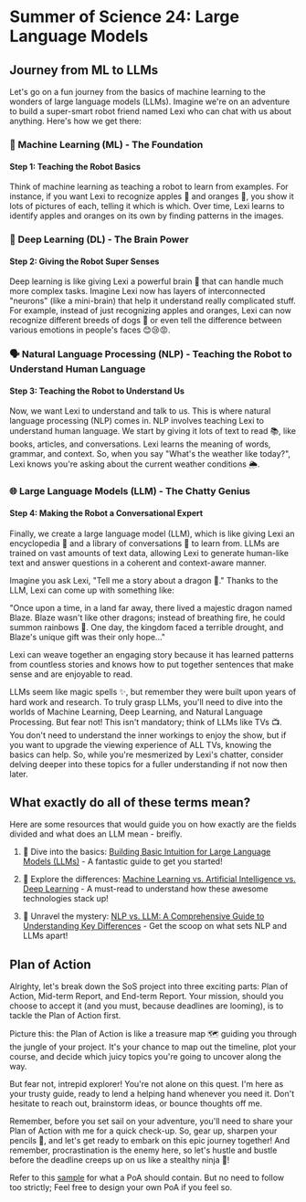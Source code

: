 # Summer of Science 24: Large Language Models

## Journey from ML to LLMs

Let's go on a fun journey from the basics of machine learning to the wonders of large language models (LLMs). Imagine we're on an adventure to build a super-smart robot friend named Lexi who can chat with us about anything. Here's how we get there:

### 🤖 Machine Learning (ML) - The Foundation
#### Step 1: Teaching the Robot Basics
Think of machine learning as teaching a robot to learn from examples. For instance, if you want Lexi to recognize apples 🍎 and oranges 🍊, you show it lots of pictures of each, telling it which is which. Over time, Lexi learns to identify apples and oranges on its own by finding patterns in the images.

### 🧠 Deep Learning (DL) - The Brain Power
#### Step 2: Giving the Robot Super Senses
Deep learning is like giving Lexi a powerful brain 🧠 that can handle much more complex tasks. Imagine Lexi now has layers of interconnected "neurons" (like a mini-brain) that help it understand really complicated stuff. For example, instead of just recognizing apples and oranges, Lexi can now recognize different breeds of dogs 🐶 or even tell the difference between various emotions in people's faces 😊😢😡.

### 🗣️ Natural Language Processing (NLP) - Teaching the Robot to Understand Human Language
#### Step 3: Teaching the Robot to Understand Us
Now, we want Lexi to understand and talk to us. This is where natural language processing (NLP) comes in. NLP involves teaching Lexi to understand human language. We start by giving it lots of text to read 📚, like books, articles, and conversations. Lexi learns the meaning of words, grammar, and context. So, when you say "What's the weather like today?", Lexi knows you're asking about the current weather conditions 🌦️.

### 🌐 Large Language Models (LLM) - The Chatty Genius
#### Step 4: Making the Robot a Conversational Expert
Finally, we create a large language model (LLM), which is like giving Lexi an encyclopedia 📖 and a library of conversations 💬 to learn from. LLMs are trained on vast amounts of text data, allowing Lexi to generate human-like text and answer questions in a coherent and context-aware manner.

Imagine you ask Lexi, "Tell me a story about a dragon 🐉." Thanks to the LLM, Lexi can come up with something like:

"Once upon a time, in a land far away, there lived a majestic dragon named Blaze. Blaze wasn't like other dragons; instead of breathing fire, he could summon rainbows 🌈. One day, the kingdom faced a terrible drought, and Blaze's unique gift was their only hope..."

Lexi can weave together an engaging story because it has learned patterns from countless stories and knows how to put together sentences that make sense and are enjoyable to read.  

LLMs seem like magic spells ✨, but remember they were built upon years of hard work and research. To truly grasp LLMs, you'll need to dive into the worlds of Machine Learning, Deep Learning, and Natural Language Processing. But fear not! This isn't mandatory; think of LLMs like TVs 📺. You don't need to understand the inner workings to enjoy the show, but if you want to upgrade the viewing experience of ALL TVs, knowing the basics can help. So, while you're mesmerized by Lexi's chatter, consider delving deeper into these topics for a fuller understanding if not now then later.

## What exactly do all of these terms mean?
Here are some resources that would guide you on how exactly are the fields divided and what does an LLM mean - breifly.
1. 🌟 Dive into the basics: [Building Basic Intuition for Large Language Models (LLMs)](https://medium.com/@thefrankfire/building-basic-intuition-for-large-language-models-llms-91f7ca92dfe7) - A fantastic guide to get you started!

2. 🤖 Explore the differences: [Machine Learning vs. Artificial Intelligence vs. Deep Learning](https://www.analyticsvidhya.com/blog/2021/06/machine-learning-vs-artificial-intelligence-vs-deep-learning/) - A must-read to understand how these awesome technologies stack up!

3. 🧠 Unravel the mystery: [NLP vs. LLM: A Comprehensive Guide to Understanding Key Differences](https://medium.com/@vaniukov.s/nlp-vs-llm-a-comprehensive-guide-to-understanding-key-differences-0358f6571910) - Get the scoop on what sets NLP and LLMs apart!

## Plan of Action
Alrighty, let's break down the SoS project into three exciting parts: Plan of Action, Mid-term Report, and End-term Report. Your mission, should you choose to accept it (and you must, because deadlines are looming), is to tackle the Plan of Action first.

Picture this: the Plan of Action is like a treasure map 🗺️ guiding you through the jungle of your project. It's your chance to map out the timeline, plot your course, and decide which juicy topics you're going to uncover along the way.

But fear not, intrepid explorer! You're not alone on this quest. I'm here as your trusty guide, ready to lend a helping hand whenever you need it. Don't hesitate to reach out, brainstorm ideas, or bounce thoughts off me.

Remember, before you set sail on your adventure, you'll need to share your Plan of Action with me for a quick check-up. So, gear up, sharpen your pencils 📝, and let's get ready to embark on this epic journey together! And remember, procrastination is the enemy here, so let's hustle and bustle before the deadline creeps up on us like a stealthy ninja 🥷!

Refer to this [sample](./files/samplePoA.pdf) for what a PoA should contain. But no need to follow too strictly; Feel free to design your own PoA if you feel so.
